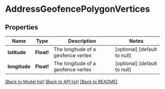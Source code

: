 # AddressGeofencePolygonVertices

## Properties
Name | Type | Description | Notes
------------ | ------------- | ------------- | -------------
**latitude** | **Float!** | The longitude of a geofence vertex | [optional] [default to null]
**longitude** | **Float!** | The longitude of a geofence vertex | [optional] [default to null]

[[Back to Model list]](../README.md#documentation-for-models) [[Back to API list]](../README.md#documentation-for-api-endpoints) [[Back to README]](../README.md)


